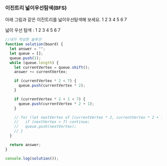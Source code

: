 ### 이진트리 넓이우선탐색(BFS)

아래 그림과 같은 이진트리를 넓이우선탐색해 보세요.
1
2 3
4 5 6 7

넓이 우선 탐색 : 1 2 3 4 5 6 7

```javascript
//내가 작성한 솔루션
function solution(board) {
  let answer = "";
  let queue = [];
  queue.push(1);
  while (queue.length) {
    let currentVertex = queue.shift();
    answer += currentVertex;

    if (currentVertex * 2 < 7) {
      queue.push(currentVertex * 2);
    }

    if (currentVertex * 2 + 1 < 7) {
      queue.push(currentVertex * 2 + 1);
    }

    // for (let nextVertex of [currentVertex * 2, currentVertex * 2 + 1]) {
    //   if (nextVertex > 7) continue;
    //   queue.push(nextVertex);
    // }
  }

  return answer;
}

console.log(solution());
```
